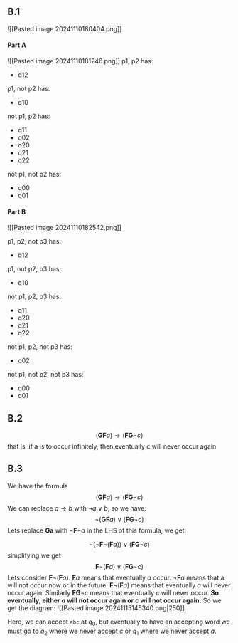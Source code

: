 ## B.1
![[Pasted image 20241110180404.png]]
#### Part A
![[Pasted image 20241110181246.png]]
p1, p2 has:
- q12

p1, not p2 has:
- q10

not p1, p2 has:
- q11
- q02
- q20
- q21
- q22

not p1, not p2 has:
- q00
- q01
#### Part B
![[Pasted image 20241110182542.png]]

p1, p2, not p3 has:
- q12

p1, not p2, p3 has:
- q10

not p1, p2, p3 has:
- q11
- q20
- q21
- q22

not p1, p2, not p3 has:
- q02

not p1, not p2, not p3 has:
- q00
- q01

## B.2
$$(\textbf{GF}a) \rightarrow (\textbf{FG}\neg c)$$
that is, if a is to occur infinitely, then eventually c will never occur again

## B.3
We have the formula
$$(\textbf{GF}a) \rightarrow (\textbf{FG}\neg c)$$
We can replace $a\rightarrow b$ with $\neg a \vee b$, so we have:
$$\neg(\textbf{GF}a)\vee(\textbf{FG}\neg c)$$
Lets replace $\textbf{Ga}$ with $\neg\textbf{F}\neg{a}$ in the LHS of this formula, we get:

$$\neg(\neg\textbf{F}\neg(\textbf{F}a))\vee(\textbf{FG}\neg c)$$
simplifying we get
$$\textbf{F}\neg(\textbf{F}a)\vee(\textbf{FG}\neg c)$$
Lets consider $\textbf{F}\neg(\textbf{F}a)$. $\textbf{F}a$ means that eventually $a$ occur. $\neg\textbf{F}a$ means that a will not occur now or in the future. $\textbf{F}\neg(\textbf{F}a)$ means that eventually $a$ will never occur again. Similarly $\textbf{FG}\neg c$ means that eventually $c$ will never occur. **So eventually, either $a$ will not occur again or $c$ will not occur again.** So we get the diagram:
![[Pasted image 20241115145340.png|250]]

Here, we can accept `abc` at $q_0$, but eventually to have an accepting word we must go to $q_2$ where we never accept $c$ or $q_1$ where we never accept $a$.